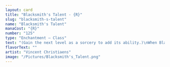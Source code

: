 ```yaml
---
layout: card
title: "Blacksmith's Talent - {R}"
slug: "blacksmith-s-talent"
name: "Blacksmith's Talent"
manaCost: "{R}"
number: "125"
type: "Enchantment — Class"
text: "(Gain the next level as a sorcery to add its ability.)\nWhen Blacksmith's Talent enters, create a colorless Equipment artifact token named Sword with "Equipped creature gets +1/+1" and equip {2}.\n{2}{R}: Level 2\nAt the beginning of combat on your turn, attach target Equipment you control to up to one target creature you control.\n{3}{R}: Level 3\nDuring your turn, equipped creatures you control have double strike and haste."
flavorText: ""
artist: "Vincent Christiaens"
image: "/Pictures/Blacksmith's_Talent.png"
---
```


